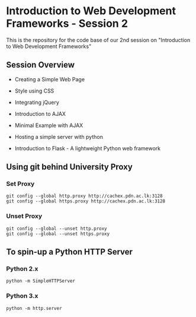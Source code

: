 # Introduction to Web Development Frameworks - Session 2
This is the repository for the code base of our 2nd session on "Introduction to Web Development Frameworks"

## Session Overview

- Creating a Simple Web Page
- Style using CSS
- Integrating jQuery  

- Introduction to AJAX
- Minimal Example with AJAX

- Hosting a simple server with python

- Introduction to Flask - A lightweight Python web framework  


## Using git behind University Proxy

### Set Proxy

`git config --global http.proxy http://cachex.pdn.ac.lk:3128`  
`git config --global https.proxy http://cachex.pdn.ac.lk:3128`  

### Unset Proxy

`git config --global --unset http.proxy`  
`git config --global --unset https.proxy`  

## To spin-up a Python HTTP Server

### Python 2.x
`python -m SimpleHTTPServer`

### Python 3.x
`python -m http.server`
